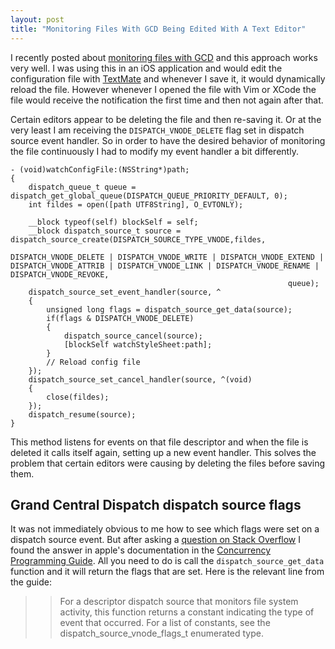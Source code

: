 ```yaml
--- 
layout: post 
title: "Monitoring Files With GCD Being Edited With A Text Editor"
---
```


I recently posted about [monitoring files with GCD](/2011/10/10/handling-filesystem-events-with-gcd.html) and this approach works very well. I was using this in an iOS application and would edit the configuration file with [TextMate](http://macromates.com/) and whenever I save it, it would dynamically reload the file. However whenever I opened the file with Vim or XCode the file would receive the notification the first time and then not again after that.

Certain editors appear to be deleting the file and then re-saving it. Or at the very least I am receiving the `DISPATCH_VNODE_DELETE` flag set in dispatch source event handler. So in order to have the desired behavior of monitoring the file continuously I had to modify my event handler a bit differently.

	- (void)watchConfigFile:(NSString*)path;
	{
		dispatch_queue_t queue = dispatch_get_global_queue(DISPATCH_QUEUE_PRIORITY_DEFAULT, 0);
		int fildes = open([path UTF8String], O_EVTONLY);

	    __block typeof(self) blockSelf = self;
		__block dispatch_source_t source = dispatch_source_create(DISPATCH_SOURCE_TYPE_VNODE,fildes, 
																  DISPATCH_VNODE_DELETE | DISPATCH_VNODE_WRITE | DISPATCH_VNODE_EXTEND | DISPATCH_VNODE_ATTRIB | DISPATCH_VNODE_LINK | DISPATCH_VNODE_RENAME | DISPATCH_VNODE_REVOKE,
																  queue);
		dispatch_source_set_event_handler(source, ^
		{
			unsigned long flags = dispatch_source_get_data(source);
			if(flags & DISPATCH_VNODE_DELETE)
			{
				dispatch_source_cancel(source);
				[blockSelf watchStyleSheet:path];
			}
			// Reload config file
		});
		dispatch_source_set_cancel_handler(source, ^(void) 
		{
			close(fildes);
		});
		dispatch_resume(source);
	}

This method listens for events on that file descriptor and when the file is deleted it calls itself again, setting up a new event handler. This solves the problem that certain editors were causing by deleting the files before saving them.


## Grand Central Dispatch dispatch source flags ##

It was not immediately obvious to me how to see which flags were set on a dispatch source event. But after asking a [question on Stack Overflow](http://stackoverflow.com/questions/7748725/grand-central-dispatch-gcd-dispatch-source-flags) I found the answer in apple's documentation in the [Concurrency Programming Guide](http://developer.apple.com/library/ios/#DOCUMENTATION/General/Conceptual/ConcurrencyProgrammingGuide/GCDWorkQueues/GCDWorkQueues.html#//apple_ref/doc/uid/TP40008091-CH103-SW10). All you need to do is call the `dispatch_source_get_data` function and it will return the flags that are set. Here is the relevant line from the guide: 

>>For a descriptor dispatch source that monitors file system activity, this function returns a constant indicating the type of event that occurred. For a list of constants, see the dispatch_source_vnode_flags_t enumerated type.

